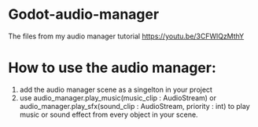 # Godot-audio-manager
The files from my audio manager tutorial https://youtu.be/3CFWlQzMthY
# How to use the audio manager:
1. add the audio manager scene as a singelton in your project
2. use audio_manager.play_music(music_clip : AudioStream) or audio_manager.play_sfx(sound_clip : AudioStream, priority : int) to play music or sound effect from every object in your scene.
